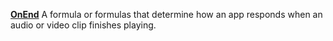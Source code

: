 [**OnEnd**](properties-actions.md) A formula or formulas that determine how an app responds when an audio or video clip finishes playing.
